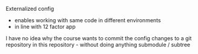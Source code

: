 Externalized config 
* enables working with same code in different environments
* in line with 12 factor app


I have no idea why the course wants to commit the 
config changes to a git repository in this repository - without 
doing anything submodule / subtree 